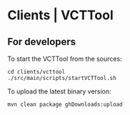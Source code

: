 Clients | VCTTool
=================

For developers
---------------

To start the VCTTool from the sources:

    cd clients/vcttool
    ./src/main/scripts/startVCTTool.sh

To upload the latest binary version:

    mvn clean package ghDownloads:upload
